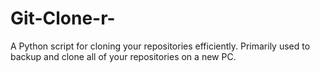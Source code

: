 # Git-Clone-r-
A Python script for cloning your repositories efficiently. Primarily used to backup and clone all of your repositories on a new PC.
